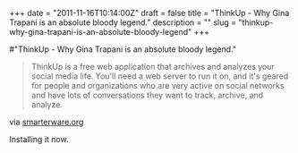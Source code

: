 +++
date = "2011-11-16T10:14:00Z"
draft = false
title = "ThinkUp - Why Gina Trapani is an absolute bloody legend."
description = ""
slug = "thinkup-why-gina-trapani-is-an-absolute-bloody-legend"
+++

#"ThinkUp - Why Gina Trapani is an absolute bloody legend."


 <p>
<div class="posterous_bookmarklet_entry">
<blockquote class="posterous_medium_quote">ThinkUp is a free web application that archives and analyzes your social media life. You'll need a web server to run it on, and it's geared for people and organizations who are very active on social networks and have lots of conversations they want to track, archive, and analyze.</blockquote>
<div class="posterous_quote_citation">via <a href="http://smarterware.org/8608/thinkup-archives-and-analyzes-your-social-media-life?utm_source=feedburner&amp;utm_medium=feed&amp;utm_campaign=Feed%3A+Smarterware+%28Smarterware%29&amp;utm_content=Google+Reader">smarterware.org</a></div>
<p>Installing it now.</p>
</div>
</p>
 
